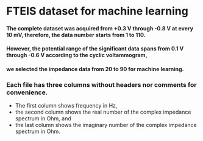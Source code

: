 # FTEIS dataset for machine learning

#### The complete dataset was acquired from +0.3 V through -0.8 V at every 10 mV, therefore, the data number starts from 1 to 110. 
#### However, the potential range of the significant data spans from 0.1 V through -0.6 V according to the cyclic voltammogram, 
#### we selected the impedance data from 20 to 90 for machine learning.

### Each file has three columns without headers nor comments for convenience. 
* The first column shows frequency in Hz, 
* the second column shows the real number of the complex impedance spectrum in Ohm, and 
* the last column shows the imaginary number of the complex impedance spectrum in Ohm.
